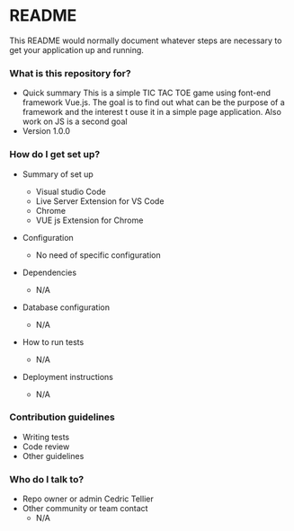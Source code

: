 # README #

This README would normally document whatever steps are necessary to get your application up and running.

### What is this repository for? ###

* Quick summary
	This is a simple TIC TAC TOE game using font-end framework Vue.js.
	The goal is to find out what can be the purpose of a framework and the interest t ouse it in a simple page application.
	Also work on JS is a second goal
* Version
	1.0.0


### How do I get set up? ###

* Summary of set up
	- Visual studio Code
	- Live Server Extension for VS Code
	- Chrome
	- VUE js Extension for Chrome 

* Configuration
	- No need of specific configuration

* Dependencies
	- N/A

* Database configuration
	- N/A

* How to run tests
	- N/A

* Deployment instructions
	- N/A

### Contribution guidelines ###

* Writing tests
* Code review
* Other guidelines

### Who do I talk to? ###

* Repo owner or admin
	Cedric Tellier
* Other community or team contact
	- N/A